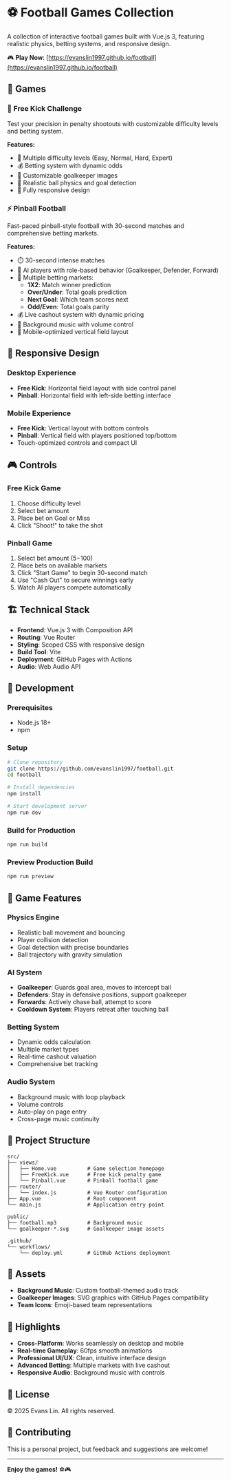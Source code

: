 # ⚽ Football Games Collection

A collection of interactive football games built with Vue.js 3, featuring realistic physics, betting systems, and responsive design.

🎮 **Play Now**: [https://evanslin1997.github.io/football](https://evanslin1997.github.io/football)

## 🎯 Games

### 🎯 Free Kick Challenge
Test your precision in penalty shootouts with customizable difficulty levels and betting system.

**Features:**
- 🎲 Multiple difficulty levels (Easy, Normal, Hard, Expert)
- 💰 Betting system with dynamic odds
- 🥅 Customizable goalkeeper images
- 🎯 Realistic ball physics and goal detection
- 📱 Fully responsive design

### ⚡ Pinball Football
Fast-paced pinball-style football with 30-second matches and comprehensive betting markets.

**Features:**
- ⏱️ 30-second intense matches
- 🤖 AI players with role-based behavior (Goalkeeper, Defender, Forward)
- 💸 Multiple betting markets:
  - **1X2**: Match winner prediction
  - **Over/Under**: Total goals prediction  
  - **Next Goal**: Which team scores next
  - **Odd/Even**: Total goals parity
- 💰 Live cashout system with dynamic pricing
- 🎵 Background music with volume control
- 📱 Mobile-optimized vertical field layout

## 📱 Responsive Design

### Desktop Experience
- **Free Kick**: Horizontal field layout with side control panel
- **Pinball**: Horizontal field with left-side betting interface

### Mobile Experience  
- **Free Kick**: Vertical layout with bottom controls
- **Pinball**: Vertical field with players positioned top/bottom
- Touch-optimized controls and compact UI

## 🎮 Controls

### Free Kick Game
1. Choose difficulty level
2. Select bet amount
3. Place bet on Goal or Miss
4. Click "Shoot!" to take the shot

### Pinball Game
1. Select bet amount ($5-$100)
2. Place bets on available markets
3. Click "Start Game" to begin 30-second match
4. Use "Cash Out" to secure winnings early
5. Watch AI players compete automatically

## 🏗️ Technical Stack

- **Frontend**: Vue.js 3 with Composition API
- **Routing**: Vue Router
- **Styling**: Scoped CSS with responsive design
- **Build Tool**: Vite
- **Deployment**: GitHub Pages with Actions
- **Audio**: Web Audio API

## 🚀 Development

### Prerequisites
- Node.js 18+
- npm

### Setup
```bash
# Clone repository
git clone https://github.com/evanslin1997/football.git
cd football

# Install dependencies
npm install

# Start development server
npm run dev
```

### Build for Production
```bash
npm run build
```

### Preview Production Build
```bash
npm run preview
```

## 🎨 Game Features

### Physics Engine
- Realistic ball movement and bouncing
- Player collision detection
- Goal detection with precise boundaries
- Ball trajectory with gravity simulation

### AI System
- **Goalkeeper**: Guards goal area, moves to intercept ball
- **Defenders**: Stay in defensive positions, support goalkeeper  
- **Forwards**: Actively chase ball, attempt to score
- **Cooldown System**: Players retreat after touching ball

### Betting System
- Dynamic odds calculation
- Multiple market types
- Real-time cashout valuation
- Comprehensive bet tracking

### Audio System
- Background music with loop playback
- Volume controls
- Auto-play on page entry
- Cross-page music continuity

## 📂 Project Structure

```
src/
├── views/
│   ├── Home.vue          # Game selection homepage
│   ├── FreeKick.vue      # Free kick penalty game
│   └── Pinball.vue       # Pinball football game
├── router/
│   └── index.js          # Vue Router configuration
├── App.vue               # Root component
└── main.js               # Application entry point

public/
├── football.mp3          # Background music
└── goalkeeper-*.svg      # Goalkeeper image assets

.github/
└── workflows/
    └── deploy.yml        # GitHub Actions deployment
```

## 🎵 Assets

- **Background Music**: Custom football-themed audio track
- **Goalkeeper Images**: SVG graphics with GitHub Pages compatibility
- **Team Icons**: Emoji-based team representations

## 🌟 Highlights

- **Cross-Platform**: Works seamlessly on desktop and mobile
- **Real-time Gameplay**: 60fps smooth animations
- **Professional UI/UX**: Clean, intuitive interface design
- **Advanced Betting**: Multiple markets with live cashout
- **Responsive Audio**: Background music with controls

## 📄 License

© 2025 Evans Lin. All rights reserved.

## 🤝 Contributing

This is a personal project, but feedback and suggestions are welcome!

---

**Enjoy the games!** ⚽🎮